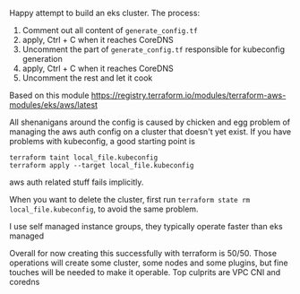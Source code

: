 Happy attempt to build an eks cluster. The process:
1. Comment out all content of `generate_config.tf`
2. apply, Ctrl + C when it reaches CoreDNS
3. Uncomment the part of `generate_config.tf` responsible for kubeconfig generation
4. apply, Ctrl + C when it reaches CoreDNS
5. Uncomment the rest and let it cook

Based on this module https://registry.terraform.io/modules/terraform-aws-modules/eks/aws/latest

All shenanigans around the config is caused by chicken and egg problem of managing the aws auth config on a cluster that doesn't yet exist. If you have problems with kubeconfig, a good starting point is 
```
terraform taint local_file.kubeconfig
terraform apply --target local_file.kubeconfig
```
aws auth related stuff fails implicitly.

When you want to delete the cluster, first run `terraform state rm local_file.kubeconfig`, to avoid the same problem.

I use self managed instance groups, they typically operate faster than eks managed

Overall for now creating this successfully with terraform is 50/50. Those operations will create some cluster, some nodes and some plugins, but fine touches will be needed to make it operable. Top culprits are VPC CNI and coredns